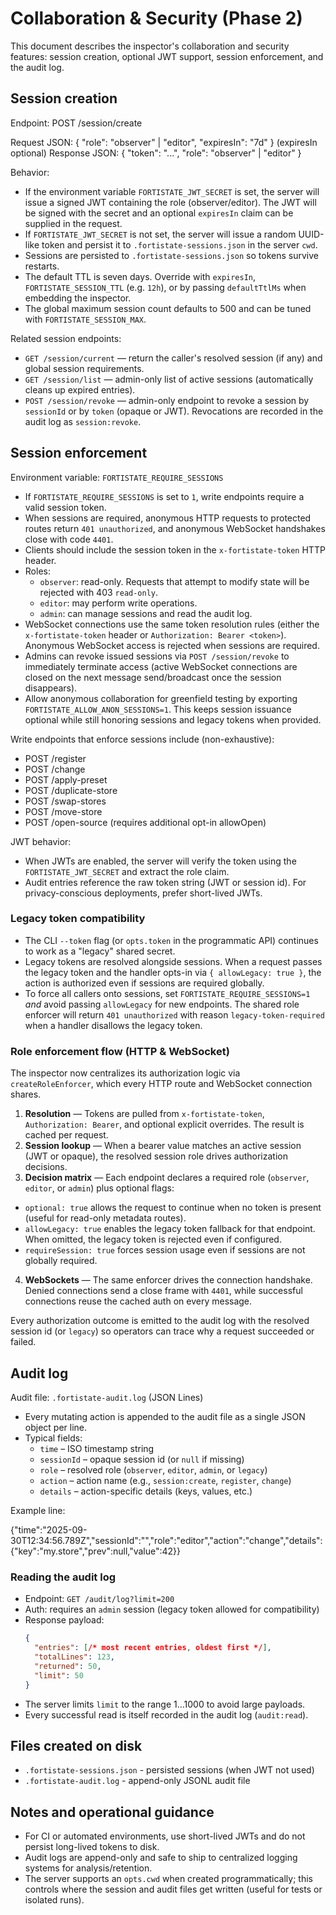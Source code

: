 # Collaboration & Security (Phase 2)

This document describes the inspector's collaboration and security features: session creation, optional JWT support, session enforcement, and the audit log.

## Session creation

Endpoint: POST /session/create

Request JSON: { "role": "observer" | "editor", "expiresIn": "7d" } (expiresIn optional)
Response JSON: { "token": "...", "role": "observer" | "editor" }

Behavior:
- If the environment variable `FORTISTATE_JWT_SECRET` is set, the server will issue a signed JWT containing the role (observer/editor). The JWT will be signed with the secret and an optional `expiresIn` claim can be supplied in the request.
- If `FORTISTATE_JWT_SECRET` is not set, the server will issue a random UUID-like token and persist it to `.fortistate-sessions.json` in the server `cwd`.
- Sessions are persisted to `.fortistate-sessions.json` so tokens survive restarts.
- The default TTL is seven days. Override with `expiresIn`, `FORTISTATE_SESSION_TTL` (e.g. `12h`), or by passing `defaultTtlMs` when embedding the inspector.
- The global maximum session count defaults to 500 and can be tuned with `FORTISTATE_SESSION_MAX`.

Related session endpoints:
- `GET /session/current` — return the caller's resolved session (if any) and global session requirements.
- `GET /session/list` — admin-only list of active sessions (automatically cleans up expired entries).
- `POST /session/revoke` — admin-only endpoint to revoke a session by `sessionId` or by `token` (opaque or JWT). Revocations are recorded in the audit log as `session:revoke`.

## Session enforcement

Environment variable: `FORTISTATE_REQUIRE_SESSIONS`

- If `FORTISTATE_REQUIRE_SESSIONS` is set to `1`, write endpoints require a valid session token.
- When sessions are required, anonymous HTTP requests to protected routes return `401 unauthorized`, and anonymous WebSocket handshakes close with code `4401`.
- Clients should include the session token in the `x-fortistate-token` HTTP header.
- Roles:
  - `observer`: read-only. Requests that attempt to modify state will be rejected with 403 `read-only`.
  - `editor`: may perform write operations.
  - `admin`: can manage sessions and read the audit log.
- WebSocket connections use the same token resolution rules (either the `x-fortistate-token` header or `Authorization: Bearer <token>`). Anonymous WebSocket access is rejected when sessions are required.
- Admins can revoke issued sessions via `POST /session/revoke` to immediately terminate access (active WebSocket connections are closed on the next message send/broadcast once the session disappears).
- Allow anonymous collaboration for greenfield testing by exporting `FORTISTATE_ALLOW_ANON_SESSIONS=1`. This keeps session issuance optional while still honoring sessions and legacy tokens when provided.

Write endpoints that enforce sessions include (non-exhaustive):
- POST /register
- POST /change
- POST /apply-preset
- POST /duplicate-store
- POST /swap-stores
- POST /move-store
- POST /open-source (requires additional opt-in allowOpen)

JWT behavior:
- When JWTs are enabled, the server will verify the token using the `FORTISTATE_JWT_SECRET` and extract the role claim.
- Audit entries reference the raw token string (JWT or session id). For privacy-conscious deployments, prefer short-lived JWTs.

### Legacy token compatibility

- The CLI `--token` flag (or `opts.token` in the programmatic API) continues to work as a "legacy" shared secret.
- Legacy tokens are resolved alongside sessions. When a request passes the legacy token and the handler opts-in via `{ allowLegacy: true }`, the action is authorized even if sessions are required globally.
- To force all callers onto sessions, set `FORTISTATE_REQUIRE_SESSIONS=1` *and* avoid passing `allowLegacy` for new endpoints. The shared role enforcer will return `401 unauthorized` with reason `legacy-token-required` when a handler disallows the legacy token.

### Role enforcement flow (HTTP & WebSocket)

The inspector now centralizes its authorization logic via `createRoleEnforcer`, which every HTTP route and WebSocket connection shares.

1. **Resolution** — Tokens are pulled from `x-fortistate-token`, `Authorization: Bearer`, and optional explicit overrides. The result is cached per request.
2. **Session lookup** — When a bearer value matches an active session (JWT or opaque), the resolved session role drives authorization decisions.
3. **Decision matrix** — Each endpoint declares a required role (`observer`, `editor`, or `admin`) plus optional flags:
  - `optional: true` allows the request to continue when no token is present (useful for read-only metadata routes).
  - `allowLegacy: true` enables the legacy token fallback for that endpoint. When omitted, the legacy token is rejected even if configured.
  - `requireSession: true` forces session usage even if sessions are not globally required.
4. **WebSockets** — The same enforcer drives the connection handshake. Denied connections send a close frame with `4401`, while successful connections reuse the cached auth on every message.

Every authorization outcome is emitted to the audit log with the resolved session id (or `legacy`) so operators can trace why a request succeeded or failed.

## Audit log

Audit file: `.fortistate-audit.log` (JSON Lines)

- Every mutating action is appended to the audit file as a single JSON object per line.
- Typical fields:
  - `time` – ISO timestamp string
  - `sessionId` – opaque session id (or `null` if missing)
  - `role` – resolved role (`observer`, `editor`, `admin`, or `legacy`)
  - `action` – action name (e.g., `session:create`, `register`, `change`)
  - `details` – action-specific details (keys, values, etc.)

Example line:

{"time":"2025-09-30T12:34:56.789Z","sessionId":"<session-id>","role":"editor","action":"change","details":{"key":"my.store","prev":null,"value":42}}

### Reading the audit log

- Endpoint: `GET /audit/log?limit=200`
- Auth: requires an `admin` session (legacy token allowed for compatibility)
- Response payload:
  ```json
  {
    "entries": [/* most recent entries, oldest first */],
    "totalLines": 123,
    "returned": 50,
    "limit": 50
  }
  ```
- The server limits `limit` to the range 1…1000 to avoid large payloads.
- Every successful read is itself recorded in the audit log (`audit:read`).

## Files created on disk

- `.fortistate-sessions.json` - persisted sessions (when JWT not used)
- `.fortistate-audit.log` - append-only JSONL audit file

## Notes and operational guidance

- For CI or automated environments, use short-lived JWTs and do not persist long-lived tokens to disk.
- Audit logs are append-only and safe to ship to centralized logging systems for analysis/retention.
- The server supports an `opts.cwd` when created programmatically; this controls where the session and audit files get written (useful for tests or isolated runs).

